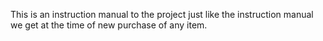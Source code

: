 This is an instruction manual to the project just like the instruction manual we get at the time of new purchase of any item.
